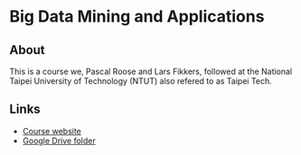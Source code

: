 # Big Data Mining and Applications
## About
This is a course we, Pascal Roose and Lars Fikkers, followed at the National Taipei University of Technology (NTUT) also refered to as Taipei Tech.
## Links
- [Course website](https://myweb.ntut.edu.tw/~jhwang/BDM/)
- [Google Drive folder](https://drive.google.com/drive/folders/1lRsteZll1n8h14yE7MerKABgsmrpt-WJ)
